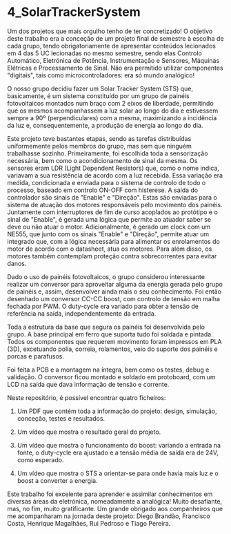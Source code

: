 # 4_SolarTrackerSystem

Um dos projetos que mais orgulho tenho de ter concretizado! O objetivo deste trabalho era a conceção de um projeto final de semestre à escolha de cada grupo, tendo obrigatoriamente de apresentar conteúdos lecionados em 4 das 5 UC lecionadas no mesmo semestre, sendo elas Controlo Automático, Eletrónica de Potência, Instrumentação e Sensores, Máquinas Elétricas e Processamento de Sinal. Não era permitido utilizar componentes "digitais", tais como microcontroladores: era só mundo analógico!

O nosso grupo decidiu fazer um Solar Tracker System (STS) que, basicamente, é um sistema constituído por um grupo de painéis fotovoltaicos montados num braço com 2 eixos de liberdade, permitindo que os mesmos acompanhassem a luz solar ao longo do dia e estivessem sempre a 90º (perpendiculares) com a mesma, maximizando a incidência da luz e, consequentemente, a produção de energia ao longo do dia.

Este projeto teve bastantes etapas, sendo as tarefas distribuídas uniformemente pelos membros do grupo, mas sem que ninguém trabalhasse sozinho. Primeiramente, foi escolhida toda a sensorização necessária, bem como o acondicionamento de sinal da mesma. Os sensores eram LDR (Light Dependent Resistors) que, como o nome indica, variavam a sua resistência de acordo com a luz recebida. Essa variação era medida, condicionada e enviada para o sistema de controlo de todo o processo, baseado em controlo ON-OFF com histerese. A saída do controlador são sinais de "Enable" e "Direção". Estas são enviadas para o sistema de atuação dos motores responsáveis pelo movimento dos painéis. Juntamente com interruptores de fim de curso acoplados ao protótipo e o sinal de "Enable", é gerada uma lógica que permite ao atuador saber se deve ou não atuar o motor. Adicionalmente, é gerado um clock com um NE555, que junto com os sinais "Enable" e "Direção", permite atuar um integrado que, com a lógica necessária para alimentar os enrolamentos do motor de acordo com o datasheet, atua os motores.
Para além disso, os motores também contemplam proteção contra sobrecorrentes para evitar danos.

Dado o uso de painéis fotovoltaicos, o grupo considerou interessante realizar um conversor para aproveitar alguma da energia gerada pelo grupo de painéis e, assim, desenvolver ainda mais o seu conhecimento. Foi então desenhado um conversor CC-CC boost, com controlo de tensão em malha fechada por PWM. O duty-cycle era variado para obter a tensão de referência na saída, independentemente da entrada.

Toda a estrutura da base que segura os painéis foi desenvolvida pelo grupo. A base principal em ferro que suporta tudo foi soldada e pintada. Todos os componentes que requerem movimento foram impressos em PLA (3D), excetuando polia, correia, rolamentos, veio do suporte dos painéis e porcas e parafusos.

Foi feita a PCB e a montagem na íntegra, bem como os testes, debug e validação. O conversor ficou montado e soldado em protoboard, com um LCD na saída que dava informação de tensão e corrente.

Neste repositório, é possível encontrar quatro ficheiros:

 1. Um PDF que contém toda a informação do projeto: design, simulação, conceção, testes e resultados.

 2. Um vídeo que mostra o resultado geral do projeto.
 
 3. Um vídeo que mostra o funcionamento do boost: variando a entrada na fonte, o duty-cycle era ajustado e a tensão média de saída era de 24V, como esperado.
 
 4. Um vídeo que mostra o STS a orientar-se para onde havia mais luz e o boost a converter a energia.

Este trabalho foi excelente para aprender e assimilar conhecimentos em diversas áreas da eletrónica, nomeadamente a analógica! Muito desafiante, mas, no fim, muito gratificante. Um grande obrigado aos companheiros que me acompanharam na jornada deste projeto: Diego Brandão, Francisco Costa, Henrique Magalhães, Rui Pedroso e Tiago Pereira. 
